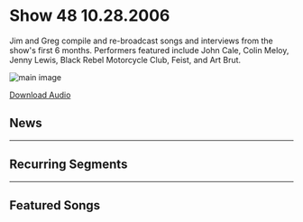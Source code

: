 # Show 48 10.28.2006
Jim and Greg compile and re-broadcast songs and interviews from the show's first 6 months. Performers featured include John Cale, Colin Meloy, Jenny Lewis, Black Rebel Motorcycle Club, Feist, and Art Brut.

![main image](---)

[Download Audio](http://audio.soundopinions.org/streams/2006/10/so_20061028.m3u)

## News
---

## Recurring Segments
---

## Featured Songs
